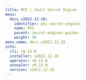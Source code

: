 ```yaml
---
title: PKI | Vault Secret Engine
menu:
  docs_v2022.12.28:
    identifier: pki-secret-engines
    name: PKI
    parent: secret-engines-guides
    weight: 50
menu_name: docs_v2022.12.28
info:
  cli: v0.13.0
  installer: v2022.12.28
  operator: v0.13.0
  unsealer: v0.13.0
  version: v2022.12.28
---
```


